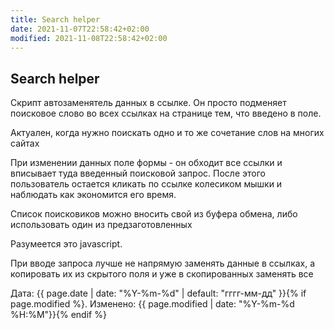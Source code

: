 ```yaml
---
title: Search helper
date: 2021-11-07T22:58:42+02:00
modified: 2021-11-08T22:58:42+02:00
---
```


## Search helper

Скрипт автозаменятель данных в ссылке. Он просто подменяет поисковое слово во всех ссылках на странице тем, что введено в поле.

Актуален, когда нужно поискать одно и то же сочетание слов на многих сайтах

При изменении данных поле формы - он обходит все ссылки и вписывает туда введенный поисковой запрос. После этого пользователь остается кликать по ссылке колесиком мышки и наблюдать как экономится его время.

Список поисковиков можно вносить свой из буфера обмена, либо использовать один из предзаготовленных

Разумеется это javascript. 

При вводе запроса лучше не напрямую заменять данные в ссылках, а копировать их из скрытого поля и уже в скопированных заменять все

<time class="shaded">
Дата: {{ page.date | date: "%Y-%m-%d" | default: "гггг-мм-дд" }}{% if page.modified %}. Изменено: {{ page.modified | date: "%Y-%m-%d %H:%M"}}{% endif %}
</time>
